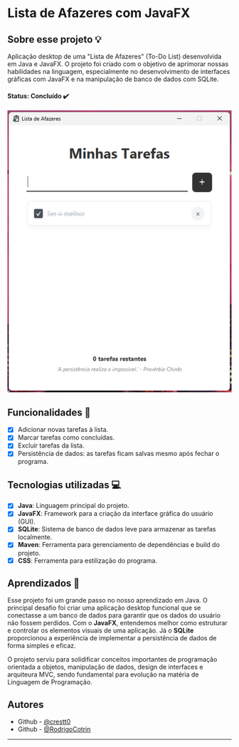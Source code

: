 # Lista de Afazeres com JavaFX

## Sobre esse projeto 💡

Aplicação desktop de uma "Lista de Afazeres" (To-Do List) desenvolvida em Java e JavaFX. O projeto foi criado com o objetivo de aprimorar nossas habilidades na linguagem, especialmente no desenvolvimento de interfaces gráficas com JavaFX e na manipulação de banco de dados com SQLite.

#### <strong>Status: </strong>Concluído ✔️

<img src="lista.png" alt="Imagem do Projeto">

## Funcionalidades 🚀
- [X] Adicionar novas tarefas à lista.
- [X] Marcar tarefas como concluídas.
- [X] Excluir tarefas da lista.
- [X] Persistência de dados: as tarefas ficam salvas mesmo após fechar o programa.

## Tecnologias utilizadas 💻

- [X] **Java**: Linguagem principal do projeto.
- [X] **JavaFX**: Framework para a criação da interface gráfica do usuário (GUI).
- [X] **SQLite**: Sistema de banco de dados leve para armazenar as tarefas localmente.
- [X] **Maven**: Ferramenta para gerenciamento de dependências e build do projeto.
- [X] **CSS**: Ferramenta para estilização do programa. 

## Aprendizados 🧠

Esse projeto foi um grande passo no nosso aprendizado em Java. O principal desafio foi criar uma aplicação desktop funcional que se conectasse a um banco de dados para garantir que os dados do usuário não fossem perdidos. Com o **JavaFX**, entendemos melhor como estruturar e controlar os elementos visuais de uma aplicação. Já o **SQLite** proporcionou a experiência de implementar a persistência de dados de forma simples e eficaz.

O projeto serviu para solidificar conceitos importantes de programação orientada a objetos, manipulação de dados, design de interfaces e arquiteura MVC, sendo fundamental para evolução na matéria de Linguagem de Programação.

## Autores

- Github - [@crestt0](https://github.com/crestt0/)
- Github - [@RodrigoCotrin](https://github.com/RodrigoCotrin)

***
